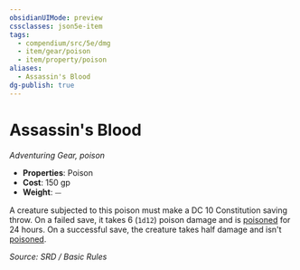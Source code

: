 ```yaml
---
obsidianUIMode: preview
cssclasses: json5e-item
tags:
  - compendium/src/5e/dmg
  - item/gear/poison
  - item/property/poison
aliases:
  - Assassin's Blood
dg-publish: true
---
```

# Assassin's Blood
*Adventuring Gear, poison*  

- **Properties**: Poison
- **Cost**: 150 gp
- **Weight**: ⏤

A creature subjected to this poison must make a DC 10 Constitution saving throw. On a failed save, it takes 6 (`1d12`) poison damage and is [poisoned](rules/conditions.md#poisoned) for 24 hours. On a successful save, the creature takes half damage and isn't [poisoned](rules/conditions.md#poisoned).

*Source: SRD / Basic Rules*